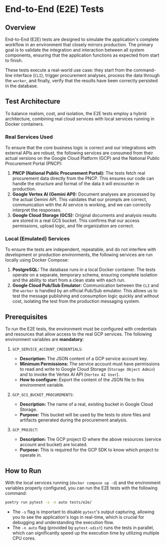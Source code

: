 # End-to-End (E2E) Tests

## Overview

End-to-End (E2E) tests are designed to simulate the application's complete workflow in an environment that closely mirrors production. The primary goal is to validate the integration and interaction between all system components, ensuring that the application functions as expected from start to finish.

These tests execute a real-world use case: they start from the command-line interface (`CLI`), trigger procurement analyses, process the data through the `worker`, and finally, verify that the results have been correctly persisted in the database.

## Test Architecture

To balance realism, cost, and isolation, the E2E tests employ a hybrid architecture, combining real cloud services with local services running in Docker containers.

### Real Services Used

To ensure that the core business logic is correct and our integrations with external APIs are robust, the following services are consumed from their actual versions on the Google Cloud Platform (GCP) and the National Public Procurement Portal (PNCP):

1.  **PNCP (National Public Procurement Portal):** The tests fetch real procurement data directly from the PNCP. This ensures our code can handle the structure and format of the data it will encounter in production.
2.  **Google Vertex AI (Gemini API):** Document analyses are processed by the actual Gemini API. This validates that our prompts are correct, communication with the AI service is working, and we can correctly interpret the responses.
3.  **Google Cloud Storage (GCS):** Original documents and analysis results are stored in a real GCS bucket. This confirms that our access permissions, upload logic, and file organization are correct.

### Local (Emulated) Services

To ensure the tests are independent, repeatable, and do not interfere with development or production environments, the following services are run locally using Docker Compose:

1.  **PostgreSQL:** The database runs in a local Docker container. The tests operate on a separate, temporary schema, ensuring complete isolation and the ability to start from a clean state with each run.
2.  **Google Cloud Pub/Sub Emulator:** Communication between the `CLI` and the `worker` is handled by an official Pub/Sub emulator. This allows us to test the message publishing and consumption logic quickly and without cost, isolating the test from the production messaging system.

## Prerequisites

To run the E2E tests, the environment must be configured with credentials and resources that allow access to the real GCP services. The following environment variables are **mandatory**:

1.  `GCP_SERVICE_ACCOUNT_CREDENTIALS`:
    *   **Description:** The JSON content of a GCP service account key.
    *   **Minimum Permissions:** The service account must have permissions to read and write to Google Cloud Storage (`Storage Object Admin`) and to invoke the Vertex AI API (`Vertex AI User`).
    *   **How to configure:** Export the content of the JSON file to this environment variable.

2.  `GCP_GCS_BUCKET_PROCUREMENTS`:
    *   **Description:** The name of a real, existing bucket in Google Cloud Storage.
    *   **Purpose:** This bucket will be used by the tests to store files and artifacts generated during the procurement analysis.

3. `GCP_PROJECT`:
    *   **Description:** The GCP project ID where the above resources (service account and bucket) are located.
    *   **Purpose:** This is required for the GCP SDK to know which project to operate in.

## How to Run

With the local services running (`docker compose up -d`) and the environment variables properly configured, you can run the E2E tests with the following command:

```bash
poetry run pytest -s -n auto tests/e2e/
```

*   The `-s` flag is important to disable `pytest`'s output capturing, allowing you to see the application's logs in real-time, which is crucial for debugging and understanding the execution flow.
*   The `-n auto` flag (provided by `pytest-xdist`) runs the tests in parallel, which can significantly speed up the execution time by utilizing multiple CPU cores.
